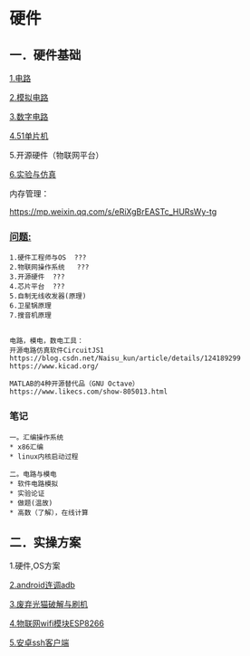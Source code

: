 # 硬件

## 一．硬件基础
[1.电路](circuit/index.md)

[2.模拟电路](simulation/index.md)

[3.数字电路](digital/index.md)

[4.51单片机](51chip/index.md)

5.开源硬件（物联网平台）

[6.实验与仿真](test/index.md)

内存管理：

https://mp.weixin.qq.com/s/eRiXgBrEASTc_HURsWy-tg

### [问题:](question/index.md)

```
1.硬件工程师与OS	???
2.物联网操作系统	???
3.开源硬件  ???
4.芯片平台	???
5.自制无线收发器(原理)
6.卫星锅原理
7.搜音机原理


电路，模电，数电工具：
开源电路仿真软件CircuitJS1
https://blog.csdn.net/Naisu_kun/article/details/124189299
https://www.kicad.org/

MATLAB的4种开源替代品（GNU Octave）
https://www.likecs.com/show-805013.html
```
### 笔记

```
一。汇编操作系统
* x86汇编
* linux内核启动过程

二。电路与模电
* 软件电路模拟
* 实验论证
* 做题(温故)
* 高数（了解），在线计算
```
## 二．实操方案

1.硬件,OS方案

[2.android连调adb](plan/android-adb.md)

[3.废弃光猫破解与刷机](plan/light-cat.md)

[4.物联网wifi模块ESP8266](plan/wifi-ESP8266.md)

[5.安卓ssh客户端](https://github.com/connectbot/connectbot)



